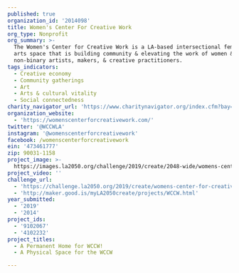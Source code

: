 ```yaml
---
published: true
organization_id: '2014098'
title: Women's Center For Creative Work
org_type: Nonprofit
org_summary: >-
  The Women's Center for Creative Work is a LA-based intersectional feminist
  arts space that is building community & elevating the work of women &
  non-binary artists, makers, & creative practitioners.
tags_indicators:
  - Creative economy
  - Community gatherings
  - Art
  - Arts & cultural vitality
  - Social connectedness
charity_navigator_url: 'https://www.charitynavigator.org/index.cfm?bay=search.profile&ein=473461777'
organization_website:
  - 'https://womenscenterforcreativework.com/'
twitter: '@WCCWLA'
instagram: '@womenscenterforcreativework'
facebook: /womenscenterforcreativework
ein: '473461777'
zip: 90031-1158
project_image: >-
  https://images.la2050.org/challenge/2019/create/2048-wide/womens-center-for-creative-work.jpg
project_video: ''
challenge_url:
  - 'https://challenge.la2050.org/2019/create/womens-center-for-creative-work/'
  - 'http://maker.good.is/myLA2050create/projects/WCCW.html'
year_submitted:
  - '2019'
  - '2014'
project_ids:
  - '9102067'
  - '4102232'
project_titles:
  - A Permanent Home for WCCW!
  - A Physical Space for the WCCW

---
```

